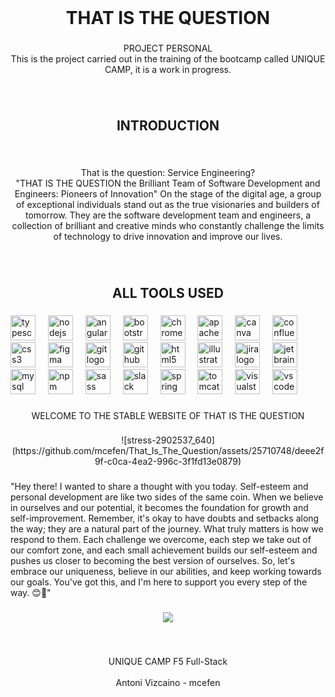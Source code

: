 
<br clear="both">

<h1 align="center">THAT IS THE QUESTION</h1>

###

<p align="center">PROJECT PERSONAL<br>This is the project carried out in the training of the bootcamp called UNIQUE CAMP, it is a work in progress.</p>

###

<br clear="both">

<h2 align="center">INTRODUCTION</h2>

###

<br clear="both">

<p align="center">That is the question: Service Engineering?<br>"THAT IS THE QUESTION the Brilliant Team of Software Development and Engineers: Pioneers of Innovation" On the stage of the digital age, a group of exceptional individuals stand out as the true visionaries and builders of tomorrow. They are the software development team and engineers, a collection of brilliant and creative minds who constantly challenge the limits of technology to drive innovation and improve our lives.</p>

###

<br clear="both">

<h2 align="center">ALL TOOLS USED</h2>

###

<div align="left">
  <img src="https://cdn.jsdelivr.net/gh/devicons/devicon/icons/typescript/typescript-original.svg" height="40" alt="typescript logo"  />
  <img width="12" />
  <img src="https://cdn.jsdelivr.net/gh/devicons/devicon/icons/nodejs/nodejs-original.svg" height="40" alt="nodejs logo"  />
  <img width="12" />
  <img src="https://cdn.jsdelivr.net/gh/devicons/devicon/icons/angularjs/angularjs-original.svg" height="40" alt="angularjs logo"  />
  <img width="12" />
  <img src="https://cdn.jsdelivr.net/gh/devicons/devicon/icons/bootstrap/bootstrap-original.svg" height="40" alt="bootstrap logo"  />
  <img width="12" />
  <img src="https://cdn.jsdelivr.net/gh/devicons/devicon/icons/chrome/chrome-original.svg" height="40" alt="chrome logo"  />
  <img width="12" />
  <img src="https://cdn.jsdelivr.net/gh/devicons/devicon/icons/apache/apache-original.svg" height="40" alt="apache logo"  />
  <img width="12" />
  <img src="https://cdn.jsdelivr.net/gh/devicons/devicon/icons/canva/canva-original.svg" height="40" alt="canva logo"  />
  <img width="12" />
  <img src="https://cdn.jsdelivr.net/gh/devicons/devicon/icons/confluence/confluence-original.svg" height="40" alt="confluence logo"  />
  <img width="12" />
  <img src="https://cdn.jsdelivr.net/gh/devicons/devicon/icons/css3/css3-original.svg" height="40" alt="css3 logo"  />
  <img width="12" />
  <img src="https://cdn.jsdelivr.net/gh/devicons/devicon/icons/figma/figma-original.svg" height="40" alt="figma logo"  />
  <img width="12" />
  <img src="https://cdn.jsdelivr.net/gh/devicons/devicon/icons/git/git-original.svg" height="40" alt="git logo"  />
  <img width="12" />
  <img src="https://cdn.jsdelivr.net/gh/devicons/devicon/icons/github/github-original.svg" height="40" alt="github logo"  />
  <img width="12" />
  <img src="https://cdn.jsdelivr.net/gh/devicons/devicon/icons/html5/html5-original.svg" height="40" alt="html5 logo"  />
  <img width="12" />
  <img src="https://cdn.jsdelivr.net/gh/devicons/devicon/icons/illustrator/illustrator-plain.svg" height="40" alt="illustrator logo"  />
  <img width="12" />
  <img src="https://cdn.jsdelivr.net/gh/devicons/devicon/icons/jira/jira-original.svg" height="40" alt="jira logo"  />
  <img width="12" />
  <img src="https://cdn.jsdelivr.net/gh/devicons/devicon/icons/jetbrains/jetbrains-original.svg" height="40" alt="jetbrains logo"  />
  <img width="12" />
  <img src="https://cdn.jsdelivr.net/gh/devicons/devicon/icons/mysql/mysql-original.svg" height="40" alt="mysql logo"  />
  <img width="12" />
  <img src="https://cdn.jsdelivr.net/gh/devicons/devicon/icons/npm/npm-original-wordmark.svg" height="40" alt="npm logo"  />
  <img width="12" />
  <img src="https://cdn.jsdelivr.net/gh/devicons/devicon/icons/sass/sass-original.svg" height="40" alt="sass logo"  />
  <img width="12" />
  <img src="https://cdn.jsdelivr.net/gh/devicons/devicon/icons/slack/slack-original.svg" height="40" alt="slack logo"  />
  <img width="12" />
  <img src="https://cdn.jsdelivr.net/gh/devicons/devicon/icons/spring/spring-original.svg" height="40" alt="spring logo"  />
  <img width="12" />
  <img src="https://cdn.jsdelivr.net/gh/devicons/devicon/icons/tomcat/tomcat-original.svg" height="40" alt="tomcat logo"  />
  <img width="12" />
  <img src="https://cdn.jsdelivr.net/gh/devicons/devicon/icons/visualstudio/visualstudio-plain.svg" height="40" alt="visualstudio logo"  />
  <img width="12" />
  <img src="https://cdn.jsdelivr.net/gh/devicons/devicon/icons/vscode/vscode-original.svg" height="40" alt="vscode logo"  />
</div>

###

<p align="center">WELCOME TO THE STABLE WEBSITE OF THAT IS THE QUESTION</p>

###

<div align="center">
  ![stress-2902537_640](https://github.com/mcefen/That_Is_The_Question/assets/25710748/deee2f9f-c0ca-4ea2-996c-3f1fd13e0879)

</div>

###

<p align="left">"Hey there! I wanted to share a thought with you today. Self-esteem and personal development are like two sides of the same coin. When we believe in ourselves and our potential, it becomes the foundation for growth and self-improvement. Remember, it's okay to have doubts and setbacks along the way; they are a natural part of the journey. What truly matters is how we respond to them. Each challenge we overcome, each step we take out of our comfort zone, and each small achievement builds our self-esteem and pushes us closer to becoming the best version of ourselves. So, let's embrace our uniqueness, believe in our abilities, and keep working towards our goals. You've got this, and I'm here to support you every step of the way. 😊🌟"</p>

###

<div align="center">
  <img  src="./assets/Img-Dashboard/meditate.jpg"
    >
</div>

###

<br clear="both">

<p align="center">UNIQUE CAMP F5 Full-Stack<br><br>Antoni Vizcaino - mcefen</p>

###
